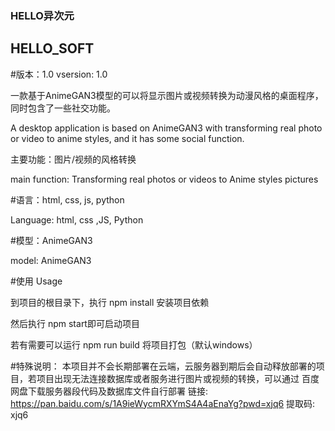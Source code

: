 ### HELLO异次元
## HELLO_SOFT
#版本：1.0
vsersion: 1.0



一款基于AnimeGAN3模型的可以将显示图片或视频转换为动漫风格的桌面程序，同时包含了一些社交功能。



A desktop application is based on AnimeGAN3 with transforming real photo or video to anime styles, and it has some social function.



主要功能：图片/视频的风格转换



main function:  Transforming real photos or videos to Anime styles pictures



#语言：html, css, js, python



Language:  html, css ,JS, Python



#模型：AnimeGAN3



model:  AnimeGAN3



#使用
Usage



到项目的根目录下，执行
npm install 
安装项目依赖



然后执行
npm start即可启动项目



若有需要可以运行
npm run build 将项目打包（默认windows）


#特殊说明：
本项目并不会长期部署在云端，云服务器到期后会自动释放部署的项目，若项目出现无法连接数据库或者服务进行图片或视频的转换，可以通过
百度网盘下载服务器段代码及数据库文件自行部署
链接: https://pan.baidu.com/s/1A9ieWycmRXYmS4A4aEnaYg?pwd=xjq6 提取码: xjq6 
